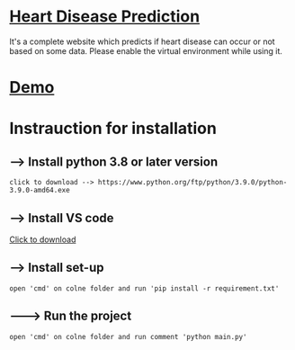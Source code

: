 # [Heart Disease Prediction](https://sam509.pythonanywhere.com/)
It's a complete website which predicts if heart disease can occur or not based on some data. Please enable the virtual environment while using it.


# [Demo](https://sam509.pythonanywhere.com/)

# Instrauction for installation
## --> Install python 3.8 or later version
    click to download --> https://www.python.org/ftp/python/3.9.0/python-3.9.0-amd64.exe
    
## --> Install VS code
   [Click to download](https://code.visualstudio.com/docs/?dv=win)

## --> Install set-up
    open 'cmd' on colne folder and run 'pip install -r requirement.txt'
    
## ---> Run the project
    open 'cmd' on colne folder and run comment 'python main.py'
     
